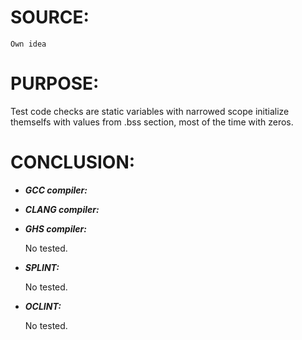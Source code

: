 SOURCE:
=======

    Own idea

PURPOSE:
========

Test code checks are static variables with narrowed scope initialize
themselfs with values from .bss section, most of the time with zeros.


CONCLUSION:
===========

* _**GCC compiler:**_

* _**CLANG compiler:**_

* _**GHS compiler:**_

    No tested.

* _**SPLINT:**_

    No tested.

* _**OCLINT:**_

    No tested.
